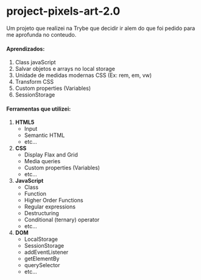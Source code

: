 # project-pixels-art-2.0
Um projeto que realizei na Trybe que decidir ir alem do que foi pedido para me aprofunda no conteudo.

#### Aprendizados:
  1. Class javaScript
  2. Salvar objetos e arrays no local storage
  3. Unidade de medidas modernas CSS (Ex: rem, em, vw)
  4. Transform CSS
  5. Custom properties (Variables)
  6. SessionStorage

#### Ferramentas que utilizei:
 1. **HTML5**
    - Input
    - Semantic HTML
    - etc...
 2. **CSS**
    - Display Flax and Grid
    - Media queries
    - Custom properties (Variables)
    - etc...
 3. **JavaScript**
    - Class
    - Function
    - Higher Order Functions
    - Regular expressions
    - Destructuring
    - Conditional (ternary) operator
    - etc...
 4. **DOM**
    - LocalStorage
    - SessionStorage
    - addEventListener
    - getElementBy
    - querySelector
    - etc...
    
